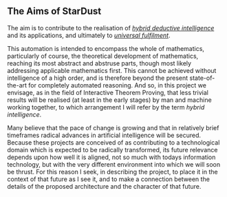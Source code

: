 
## The Aims of StarDust

The aim is to contribute to the realisation of [_hybrid deductive intelligence_](1.0.1) and its applications, and ultimately to [_universal fulfilment_](1.1.2).

This automation is intended to encompass the whole of mathematics, particularly of course, the theoretical development of mathematics, reaching its most abstract and abstruse parts, though most likely addressing applicable mathematics first. This cannot be achieved without intelligence of a high order, and is therefore beyond the present state-of-the-art for completely automated reasoning. And so, in this project we envisage, as in the field of Interactive Theorem Proving, that less trivial results will be realised (at least in the early stages) by man and machine working together, to which arrangement I will refer by the term _hybrid intelligence_.

Many believe that the pace of change is growing and that in relatively brief timeframes radical advances in artificial intelligence will be secured. Because these projects are conceived of as contributing to a technological domain which is expected to be radically transformed, its future relevance depends upon how well it is aligned, not so much with todays information technology, but with the very different environment into which we will soon be thrust. For this reason I seek, in describing the project, to place it in the context of that future as I see it, and to make a connection between the details of the proposed architecture and the character of that future.

